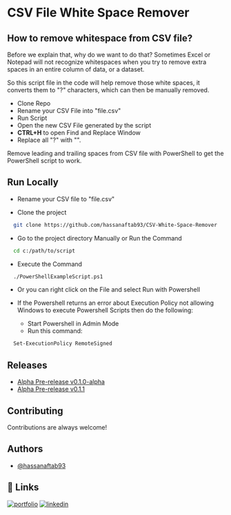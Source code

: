 
# CSV File White Space Remover

## How to remove whitespace from CSV file?
Before we explain that, why do we want to do that?
Sometimes Excel or Notepad will not recognize whitespaces when you try to remove extra spaces in an entire column of data, or a dataset.

So this script file in the code will help remove those white spaces, it converts them to "?" characters, which can then be manually removed.

* Clone Repo
* Rename your CSV File into "file.csv"
* Run Script
* Open the new CSV File generated by the script
* **CTRL+H** to open Find and Replace Window
* Replace all "?" with "".

Remove leading and trailing spaces from CSV file with PowerShell to get the PowerShell script to work.

## Run Locally

* Rename your CSV file to "file.csv"

* Clone the project

```bash
  git clone https://github.com/hassanaftab93/CSV-White-Space-Remover
```

* Go to the project directory Manually or Run the Command

```bash
  cd c:/path/to/script
```
* Execute the Command

```bash
  ./PowerShellExampleScript.ps1
```
* Or you can right click on the File and select Run with Powershell
* If the Powershell returns an error about Execution Policy not allowing Windows to execute Powershell Scripts then do the following:
    
    * Start Powershell in Admin Mode
    * Run this command:
```bash
  Set-ExecutionPolicy RemoteSigned
```

## Releases

* [Alpha Pre-release v0.1.0-alpha](https://github.com/hassanaftab93/CSV-White-Space-Remover/releases/tag/v0.1.0-alpha)
* [Alpha Pre-release v0.1.1](https://github.com/hassanaftab93/CSV-White-Space-Remover/releases/tag/v0.1.1-alpha)

## Contributing

Contributions are always welcome!

## Authors

- [@hassanaftab93](https://www.github.com/hassanaftab93)
## 🔗 Links
[![portfolio](https://img.shields.io/badge/my_portfolio-000?style=for-the-badge&logo=ko-fi&logoColor=white)](https://linktr.ee/hassanaftab)
[![linkedin](https://img.shields.io/badge/linkedin-0A66C2?style=for-the-badge&logo=linkedin&logoColor=white)](https://www.linkedin.com/in/hassanaftab93/)
